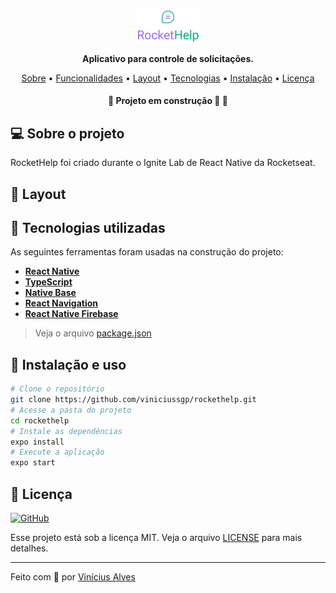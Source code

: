 <p align="center">
  <img width="20%" src="./src/assets/logo_primary.svg" />
</p>

<p align="center">
    <strong>Aplicativo para controle de solicitações.</strong>
</p>

<!-- <p align="center">
  <img alt="GitHub repo size" src="https://img.shields.io/github/repo-size/mateusabelli/ignite-todo-app">
  <img alt="GitHub" src="https://img.shields.io/github/license/mateusabelli/ignite-todo-app">
  <img alt="GitHub language count" src="https://img.shields.io/github/languages/count/mateusabelli/ignite-todo-app">
  <img alt="GitHub Repo stars" src="https://img.shields.io/github/stars/mateusabelli/ignite-todo-app?style=social">
</p> -->

<p align="center">
 <a href="#-sobre-o-projeto">Sobre</a> •
 <a href="#-funcionalidades">Funcionalidades</a> • 
 <a href="#-layout">Layout</a> • 
 <a href="#-tecnologias-utilizadas">Tecnologias</a> • 
 <a href="#-instalação-e-uso">Instalação</a> • 
 <a href="#-licença">Licença</a>
</p>

<h4 align="center"> 
	🚧  Projeto em construção 🚀 🚧
</h4>

## 💻 Sobre o projeto

RocketHelp foi criado durante o Ignite Lab de React Native da Rocketseat.

<!-- <p align="center">
  <img src=".github/app-preview.gif">
</p> -->


<!-- ## ☑ Funcionalidades

- [x] Inserir tarefas
  - [x] Inserção com enter
  - [x] Verificação de campo vazio
- [x] Alterar estado da tarefa
  - [x] Marcar como concluído
  - [x] Apagar tarefa
- [x] Responsividade em telas menores
  - [x] Redução do tamanho de fonte
  - [x] Redução do tamanho de elementos
- [x] Navegação total por teclado -->


## 🎨 Layout

<!-- <p align="left">       
  <img src="./.github/mobile-screenshot-1.png" width="35%">
  <img src="./.github/mobile-screenshot-2.png" width="35%">
</p> -->

## 🔨 Tecnologias utilizadas

As seguintes ferramentas foram usadas na construção do projeto:

- **[React Native](https://reactnative.dev/)**
- **[TypeScript](https://www.typescriptlang.org/)**
- **[Native Base](https://nativebase.io/)**
- **[React Navigation](https://reactnavigation.org/)**
- **[React Native Firebase](https://rnfirebase.io/)**

> Veja o arquivo [package.json](https://github.com/viniciussgp/rockethelp/blob/main/package.json)

## 🚀 Instalação e uso

```bash
# Clone o repositório
git clone https://github.com/viniciussgp/rockethelp.git
# Acesse a pasta do projeto
cd rockethelp
# Instale as dependências
expo install
# Execute a aplicação
expo start
```


## 📝 Licença

<a href="https://opensource.org/licenses/MIT">
    <img alt="GitHub" src="https://img.shields.io/github/license/mateusabelli/ignite-todo-app">
</a>

Esse projeto está sob a licença MIT. Veja o arquivo [LICENSE](./LICENSE.md) para mais detalhes.

---

Feito com 💜 por [Vinícius Alves](https://github.com/viniciussgp)